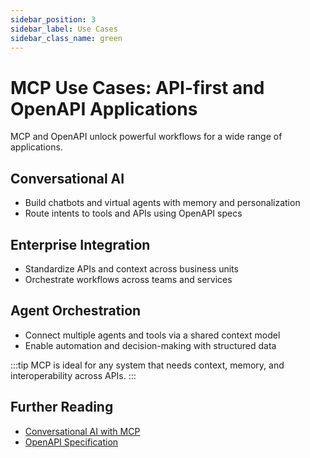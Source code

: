 ```yaml
---
sidebar_position: 3
sidebar_label: Use Cases
sidebar_class_name: green
---
```

<!-- import JSONLD from '@theme/JSONLD'; -->

# MCP Use Cases: API-first and OpenAPI Applications

<!-- <JSONLD/> -->

MCP and OpenAPI unlock powerful workflows for a wide range of applications.

## Conversational AI
- Build chatbots and virtual agents with memory and personalization
- Route intents to tools and APIs using OpenAPI specs

## Enterprise Integration
- Standardize APIs and context across business units
- Orchestrate workflows across teams and services

## Agent Orchestration
- Connect multiple agents and tools via a shared context model
- Enable automation and decision-making with structured data

:::tip
MCP is ideal for any system that needs context, memory, and interoperability across APIs.
:::

## Further Reading
- [Conversational AI with MCP](https://github.com/la-rebelion/chat-mcp)
- [OpenAPI Specification](https://swagger.io/specification/)
